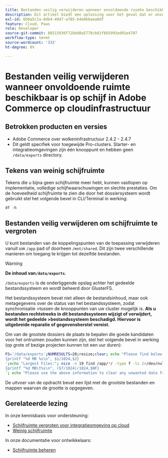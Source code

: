 ```yaml
---
title: Bestanden veilig verwijderen wanneer onvoldoende ruimte beschikbaar is op schijf in Adobe Commerce op cloudinfrastructuur
description: Dit artikel biedt een oplossing voor het geval dat er onvoldoende schijfruimte is en bestanden veilig moeten worden verwijderd. Lees voordat u deze handeling overweegt [Schijfruimte beheren] (https://devdocs.magento.com/cloud/project/manage-disk-space.html#no-space-left) in de ontwikkelaarsdocumentatie. Controleer de stappen in dit artikel als de stappen in dat artikel niet geschikt zijn voor u of als u het probleem niet oplost.
exl-id: 6b0a5c1a-8db4-49d7-a785-b4e0bbaea0df
feature: Cloud, Paas
role: Developer
source-git-commit: 86515936f72bbd0a5778cb81f665993ed91e4707
workflow-type: tm+mt
source-wordcount: '333'
ht-degree: 0%

---
```


# Bestanden veilig verwijderen wanneer onvoldoende ruimte beschikbaar is op schijf in Adobe Commerce op cloudinfrastructuur

## Betrokken producten en versies

* Adobe Commerce over wolkeninfrastructuur 2.4.2 - 2.4.7
* Dit geldt specifiek voor toegewijde Pro-clusters. Starter- en integratieomgevingen zijn één knooppunt en hebben geen `/data/exports` directory.

## Tekens van weinig schijfruimte

Tekens die u bijna geen schijfruimte meer hebt, kunnen vastlopen op implementatie, volledige schijfwaarschuwingen en slechte prestaties.
Om de hoeveelheid schijfruimte te zien die door het dossiersysteem wordt gebruikt stel het volgende bevel in CLI/Terminal in werking:

`df -h`


## Bestanden veilig verwijderen om schijfruimte te vergroten

U kunt bestanden van de koppelingspunten van de toepassing verwijderen vanuit uw `/app` pad of doorheen `/mnt/shared`. Dit zijn twee verschillende manieren om toegang te krijgen tot dezelfde bestanden.

>[!WARNING]
>
>**De inhoud van`/data/exports`**.
>
>`/data/exports` is de onderliggende opslag achter het gedeelde bestandssysteem en wordt beheerd door GlusterFS.
>
>Het bestandssysteem bevat niet alleen de bestandsinhoud, maar ook metagegevens over de status van het bestandssysteem, zodat synchronisatie >tussen de knooppunten van uw cluster mogelijk is. **Als u bestanden rechtstreeks in dit bestandssysteem wijzigt of verwijdert, wordt het gedeelde >bestandssysteem beschadigd. Hiervoor is uitgebreide reparatie of gegevensherstel vereist.**

Om van de grootste dossiers de plaats te bepalen die goede kandidaten voor het ontruimen zouden kunnen zijn, stel het volgende bevel in werking (op grote of bezige projecten kunnen tot een uur duren):

```bash
FS='/data/exports';NUMRESULTS=20;resize;clear; echo "Please find below the Largest Directories and Files:";date;df -h $FS; echo "Largest Directories:";nice -n 19 find /app/*/ -type d -ls 2>/dev/null| sort -rnk1| head -n $NUMRESULTS| awk '
{printf "%d MB %s\n", $1/1024,$2}
';echo "Largest Files:"; nice -n 19 find /app/*/ -type f -ls 2>/dev/null| sort -rnk7| head -n $NUMRESULTS|awk '
{printf "%d MB\t%s\n", ($7/1024)/1024,$NF}
'; echo "Please use the above information to clear any unwanted data from the server, it is important this is done as soon as possible to ensure your server stays functional.";
```

De uitvoer van de opdracht bevat een lijst met de grootste bestanden en mappen waarvan de grootte is opgegeven.

## Gerelateerde lezing

In onze kennisbasis voor ondersteuning:

* [Schijfruimte vergroten voor integratieomgeving op cloud](/help/how-to/general/increase-disk-space-for-integration-environment-on-cloud.md)
* [Weinig schijfruimte](/help/troubleshooting/miscellaneous/low-disk-space.md)

In onze documentatie voor ontwikkelaars:

* [Schijfruimte beheren](https://devdocs.magento.com/cloud/project/manage-disk-space.html)
